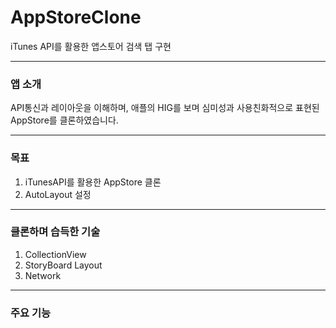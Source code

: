 # AppStoreClone
iTunes API를 활용한 앱스토어 검색 탭 구현

***
### 앱 소개
API통신과 레이아웃을 이해하며, 애플의 HIG를 보며 심미성과 사용친화적으로 표현된 AppStore를 클론하였습니다.

***
### 목표
1. iTunesAPI를 활용한 AppStore 클론
2. AutoLayout 설정

***
### 클론하며 습득한 기술
1. CollectionView 
2. StoryBoard Layout
3. Network

***
### 주요 기능

